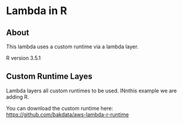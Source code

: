 # Lambda in R

## About

This lambda uses a custom runtime via a lambda layer.

R version 3.5.1

## Custom Runtime Layes

Lambda layers all custom runtimes to be used. INnthis example we are adding R.

You can download the custom runtime here: https://github.com/bakdata/aws-lambda-r-runtime
